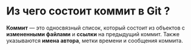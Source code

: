 Из чего состоит коммит в Git ?
=====================

**Коммит** — это односвязный список, который состоит из объектов с **измененными файлами** и **ссылки** на предыдущий коммит. Также указываются **имена автора**, метки времени и сообщения коммита.
